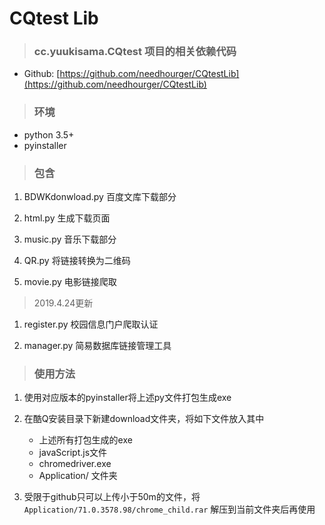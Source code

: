 # CQtest Lib

>### cc.yuukisama.CQtest 项目的相关依赖代码

* Github: [https://github.com/needhourger/CQtestLib](https://github.com/needhourger/CQtestLib)

>### 环境
* python 3.5+
* pyinstaller

>### 包含
1. BDWKdonwload.py  百度文库下载部分

1. html.py 生成下载页面

1. music.py 音乐下载部分

1. QR.py 将链接转换为二维码

1. movie.py 电影链接爬取

>2019.4.24更新

1. register.py 校园信息门户爬取认证

1. manager.py 简易数据库链接管理工具

>### 使用方法
1. 使用对应版本的pyinstaller将上述py文件打包生成exe

1. 在酷Q安装目录下新建download文件夹，将如下文件放入其中
    * 上述所有打包生成的exe
    * javaScript.js文件
    * chromedriver.exe
    * Application/ 文件夹

1. 受限于github只可以上传小于50m的文件，将
    ```Application/71.0.3578.98/chrome_child.rar```
    解压到当前文件夹后再使用